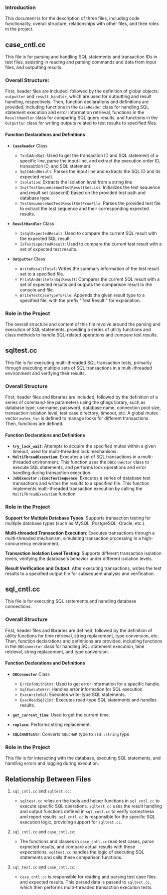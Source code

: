 ### Introduction

This document is for the description of three files, including code functionality, overall structure, relationships with other files, and their roles in the project.



## case_cntl.cc 

This file is for parsing and handling SQL statements and transaction IDs in test files, assisting in reading and parsing commands and data from input files, and outputting results.

### Overall Structure:

First, header files are included, followed by the definition of global objects: `outputter` and `result_handler`, which are used for outputting and result handling, respectively. Then, function declarations and definitions are provided, including functions in the `CaseReader` class for handling SQL statement execution and error information retrieval, functions in the `ResultHandler` class for comparing SQL query results, and functions in the `Outputter` class for writing outputs related to test results to specified files.

#### Function Declarations and Definitions

- **`CaseReader`** Class
  - `TxnIdAndSql`: Used to get the transaction ID and SQL statement of a specific line, parse the input line, and extract the execution order ID, transaction ID, and SQL statement.
  - `SqlIdAndResult`: Parses the input line and extracts the SQL ID and its expected result.
  - `Isolation`: Extracts the isolation level from a string line.
  - `InitTestSequenceAndTestResultSetList`: Initializes the test sequence and result set (casecntl) based on the provided test path and database type.
  - `TestSequenceAndTestResultSetFromFile`: Parses the provided test file to extract the test sequence and their corresponding expected results.

- **`ResultHandler`** Class
  - `IsSqlExpectedResult`: Used to compare the current SQL result with the expected SQL result.
  - `IsTestExpectedResult`: Used to compare the current test result with a set of expected test results.

- **`Outputter`** Class
  - `WriteResultTotal`: Writes the summary information of the test result set to a specified file.
  - `PrintAndWriteTxnSqlResult`: Compares the current SQL result with a set of expected results and outputs the comparison result to the console and file.
  - `WriteTestCaseTypeToFile`: Appends the given result type to a specified file, with the prefix "Test Result:" for explanation.

### Role in the Project

The overall structure and content of this file revolve around the parsing and execution of SQL statements, providing a series of utility functions and class methods to handle SQL-related operations and compare test results.



## sqltest.cc 

This file is for executing multi-threaded SQL transaction tests, primarily through executing multiple sets of SQL transactions in a multi-threaded environment and verifying their results.

### Overall Structure

First, header files and libraries are included, followed by the definition of a series of command-line parameters using the gflags library, such as database type, username, password, database name, connection pool size, transaction isolation level, test case directory, timeout, etc. A global mutex vector `mutex_txn` is defined to manage locks for different transactions. Then, functions are defined.

#### Function Declarations and Definitions

- **`try_lock_wait`**: Attempts to acquire the specified mutex within a given timeout, used for multi-threaded lock mechanisms.
- **`MultiThreadExecution`**: Executes a set of SQL transactions in a multi-threaded environment. This function uses the `DBConnector` class to execute SQL statements, and performs lock operations and error handling during transaction execution.
- **`JobExecutor::ExecTestSequence`**: Executes a series of database test transactions and writes the results to a specified file. This function implements multi-threaded transaction execution by calling the `MultiThreadExecution` function.

### Role in the Project

**Support for Multiple Database Types**: Supports transaction testing for multiple database types (such as MySQL, PostgreSQL, Oracle, etc.).

**Multi-threaded Transaction Execution**: Executes transactions through a multi-threaded mechanism, simulating transaction processing in a high-concurrency environment.

**Transaction Isolation Level Testing**: Supports different transaction isolation levels, verifying the database's behavior under different isolation levels.

**Result Verification and Output**: After executing transactions, writes the test results to a specified output file for subsequent analysis and verification.



## sql_cntl.cc 

This file is for executing SQL statements and handling database connections.

### Overall Structure

First, header files and libraries are defined, followed by the definition of utility functions for time retrieval, string replacement, type conversion, etc. Then, function declarations and definitions are provided, including functions in the `DBConnector` class for handling SQL statement execution, time retrieval, string replacement, and type conversion.

#### Function Declarations and Definitions

- **`DBConnector`** Class
  - `ErrInfoWithStmt`: Used to get error information for a specific handle.
  - `SqlExecuteErr`: Handles error information for SQL execution.
  - `ExecWriteSql`: Executes write-type SQL statements.
  - `ExecReadSql2Int`: Executes read-type SQL statements and handles results.

- **`get_current_time`**: Used to get the current time.

- **`replace`**: Performs string replacement.

- **`SQLCHARToStr`**: Converts `SQLCHAR` type to `std::string` type.

### Role in the Project

This file is for interacting with the database, executing SQL statements, and handling errors and logging during execution.



## Relationship Between Files

1. `sql_cntl.cc` and `sqltest.cc`:
   - `sqltest.cc` relies on the tools and helper functions in `sql_cntl.cc` to execute specific SQL operations. `sqltest.cc` uses the result handling and output functions defined in `sql_cntl.cc` to verify correctness and report results. `sql_cntl.cc` is responsible for the specific SQL execution logic, providing support for `sqltest.cc`.

2. `sql_cntl.cc` and `case_cntl.cc`:
   - The functions and classes in `case_cntl.cc` read test cases, parse expected results, and compare actual results with these expectations. `sqltest.cc` handles the logic of executing SQL statements and calls these comparison functions.

3. `sql_test.cc` and `case_cntl.cc`:
   - `case_cntl.cc` is responsible for reading and parsing test case files and expected results. This parsed data is passed to `sqltest.cc`, which then performs multi-threaded transaction execution tests.
